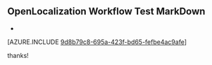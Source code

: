 ## OpenLocalization Workflow Test MarkDown
* 

[AZURE.INCLUDE [9d8b79c8-695a-423f-bd65-fefbe4ac9afe](calleeMd1.md)]

 
thanks!